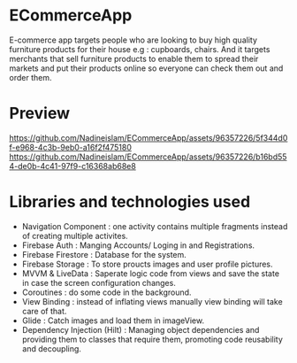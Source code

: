 # ECommerceApp
E-commerce app targets people who are looking to buy high quality furniture products for their house e.g : cupboards, chairs. And it targets merchants that sell furniture products to enable them to spread their markets and put their products online so everyone can check them out and order them.

# Preview 

https://github.com/Nadineislam/ECommerceApp/assets/96357226/5f344d0f-e968-4c3b-9eb0-a16f2f475180
https://github.com/Nadineislam/ECommerceApp/assets/96357226/b16bd554-de0b-4c41-97f9-c16368ab68e8



# Libraries and technologies used
* Navigation Component : one activity contains multiple fragments instead of creating multiple activites. <br />
* Firebase Auth : Manging Accounts/ Loging in and Registrations. <br />
* Firebase Firestore : Database for the system. <br />
* Firebase Storage : To store proucts images and user profile pictures. <br />
* MVVM & LiveData : Saperate logic code from views and save the state in case the screen configuration changes. <br />
* Coroutines : do some code in the background. <br />
* View Binding : instead of inflating views manually view binding will take care of that. <br />
* Glide : Catch images and load them in imageView. <br />
* Dependency Injection (Hilt) : Managing object dependencies and providing them to classes that require them, promoting code reusability and decoupling. <br />
